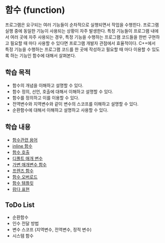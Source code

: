 # 함수 (function)

프로그램은 요구되는 여러 기능들이 순차적으로 실행되면서 작업을 수행힌다. 프로그램 실행 중에 동일한 기능이 사용되는 상황이 자주 발생한다. 특정 기능들이 프로그램 내에서 여러 곳에 자주 사용되는 경우, 특정 기능을 수행하는 프로그램 코드들을 한번 구현하고 필요할 때 마다 사용할 수 있다면 프로그램 개발자 관점에서 효율적이다. C++에서 특정 기능을 수행하는 프로그램 코드를 한 곳에 작성하고 필요할 때 마다 이용할 수 있도록 하는 기능인 함수에 대해서 살펴본다.

## 학습 목적

* 함수의 개념을 이해하고 설명할 수 있다.
* 함수 정의, 선언, 호출에 대해서 이해하고 설명할 수 있다. 
* 함수를 정의하고 이를 이용할 수 있다.
* 전역변수와 지역변수와 같이 변수의 스코프를 이해하고 설명할 수 있다. 
* 순환함수에 대해서 이해하고 설명하고 사용할 수 있다. 



## 학습 내용

* [함수관련 용어](./Concept.md)
* [inline 함수](./inline.md)
* [함수 호출](./functionCall.md)
* [디폴트 매개 변수](./defaultArgumentr.md)
* [가변 매개변수 함수](./variadic.md)
* [프렌즈 함수](../friend_function_class.md)
* [함수 오버로드](./overload.md)
* [함수 템플릿](../Template/functionTemplate.md)
* [람다 표현](./LambdaExpression.md)



## ToDo List
* 순환함수 
* 인수 전달 방법
* 변수 스코프 (지역변수, 전역변수, 정적 변수)
* 시스템 함수 

